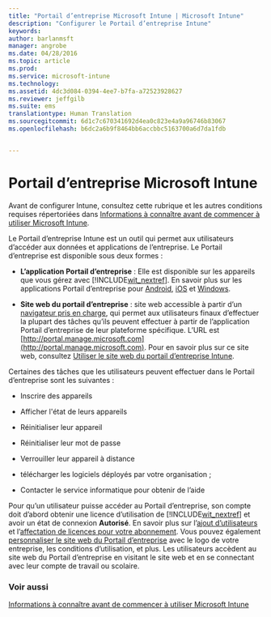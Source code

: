 ```yaml
---
title: "Portail d’entreprise Microsoft Intune | Microsoft Intune"
description: "Configurer le Portail d’entreprise Intune"
keywords: 
author: barlanmsft
manager: angrobe
ms.date: 04/28/2016
ms.topic: article
ms.prod: 
ms.service: microsoft-intune
ms.technology: 
ms.assetid: 4dc3d084-0394-4ee7-b7fa-a72523928627
ms.reviewer: jeffgilb
ms.suite: ems
translationtype: Human Translation
ms.sourcegitcommit: 6d1c7c670341692d4ea0c823e4a9a96746b83067
ms.openlocfilehash: b6dc2a6b9f8464bb6accbbc5163700a6d7da1fdb


---
```


# Portail d’entreprise Microsoft Intune

Avant de configurer Intune, consultez cette rubrique et les autres conditions requises répertoriées dans [Informations à connaître avant de commencer à utiliser Microsoft Intune](what-to-know-before-you-start-microsoft-intune.md).

Le Portail d’entreprise Intune est un outil qui permet aux utilisateurs d’accéder aux données et applications de l’entreprise. Le Portail d’entreprise est disponible sous deux formes :

-   **L’application Portail d’entreprise** : Elle est disponible sur les appareils que vous gérez avec [!INCLUDE[wit_nextref](../includes/wit_nextref_md.md)]. En savoir plus sur les applications Portail d’entreprise pour [Android](/Intune/EndUser/using-your-android-device-with-intune), [iOS](/Intune/EndUser/using-your-ios-or-mac-os-x-device-with-intune) et [Windows](/Intune/EndUser/using-your-windows-device-with-intune).


- **Site web du portail d’entreprise** : site web accessible à partir d’un [navigateur pris en charge](supported-web-browsers.md), qui permet aux utilisateurs finaux d’effectuer la plupart des tâches qu’ils peuvent effectuer à partir de l’application Portail d’entreprise de leur plateforme spécifique. L’URL est [http://portal.manage.microsoft.com](http://portal.manage.microsoft.com). Pour en savoir plus sur ce site web, consultez [Utiliser le site web du portail d’entreprise Intune](/Intune/EndUser/using-the-intune-company-portal-website).

Certaines des tâches que les utilisateurs peuvent effectuer dans le Portail d’entreprise sont les suivantes :

-   Inscrire des appareils

-   Afficher l'état de leurs appareils

-   Réinitialiser leur appareil

-   Réinitialiser leur mot de passe

-   Verrouiller leur appareil à distance

-   télécharger les logiciels déployés par votre organisation ;

-   Contacter le service informatique pour obtenir de l’aide

Pour qu’un utilisateur puisse accéder au Portail d’entreprise, son compte doit d’abord obtenir une licence d’utilisation de [!INCLUDE[wit_nextref](../includes/wit_nextref_md.md)] et avoir un état de connexion **Autorisé**. En savoir plus sur l’[ajout d’utilisateurs](start-with-a-paid-subscription-to-microsoft-intune-step-3.md) et l’[affectation de licences pour votre abonnement](start-with-a-paid-subscription-to-microsoft-intune-step-4.md). Vous pouvez également [personnaliser le site web du Portail d’entreprise](start-with-a-paid-subscription-to-microsoft-intune-step-7.md) avec le logo de votre entreprise, les conditions d’utilisation, et plus. Les utilisateurs accèdent au site web du Portail d’entreprise en visitant le site web et en se connectant avec leur compte de travail ou scolaire.

### Voir aussi
[Informations à connaître avant de commencer à utiliser Microsoft Intune](what-to-know-before-you-start-microsoft-intune.md)



<!--HONumber=Aug16_HO4-->



